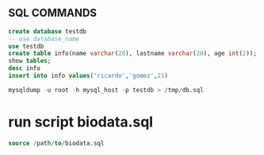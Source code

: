 ## SQL COMMANDS
```sql
create database testdb
-- use database_name
use testdb
create table info(name varchar(20), lastname varchar(20), age int(2));
show tables;
desc info
insert into info values('ricardo','gomez',21)
```
```sql
mysqldump -u root -h mysql_host -p testdb > /tmp/db.sql
```
# run script biodata.sql
```sql
source /path/to/biodata.sql
```